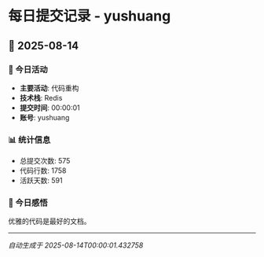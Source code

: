 # 每日提交记录 - yushuang

## 📅 2025-08-14

### 🎯 今日活动
- **主要活动**: 代码重构
- **技术栈**: Redis
- **提交时间**: 00:00:01
- **账号**: yushuang

### 📊 统计信息
- 总提交次数: 575
- 代码行数: 1758
- 活跃天数: 591

### 💭 今日感悟
优雅的代码是最好的文档。

---
*自动生成于 2025-08-14T00:00:01.432758*
